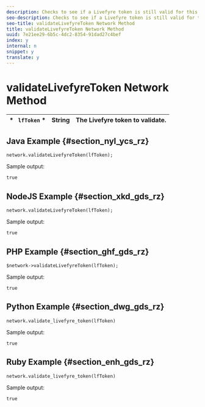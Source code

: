```yaml
---
description: Checks to see if a Livefyre token is still valid for this network. Returns a Boolean.
seo-description: Checks to see if a Livefyre token is still valid for this network. Returns a Boolean.
seo-title: validateLivefyreToken Network Method
title: validateLivefyreToken Network Method
uuid: 7e21ee29-6b5c-4dc2-8354-91dad27c4bef
index: y
internal: n
snippet: y
translate: y
---
```


# validateLivefyreToken Network Method


|  * ` lfToken` * | String  | The Livefyre token to validate.  |
|---|---|---|


## Java Example {#section_nyl_ycs_rz}


```
network.validateLivefyreToken(lfToken); 

```
Sample output:

```
true 

```

## NodeJS Example {#section_xkd_gds_rz}


```
network.validateLivefyreToken(lfToken); 

```
Sample output:

```
true 

```

## PHP Example {#section_ghf_gds_rz}


```
$network->validateLivefyreToken(lfToken); 

```
Sample output:

```
true 

```

## Python Example {#section_dwg_gds_rz}


```
network.validate_livefyre_token(lfToken) 

```
Sample output:

```
true 

```

## Ruby Example {#section_enh_gds_rz}


```
network.validate_livefyre_token(lfToken) 

```
Sample output:

```
true 

```
